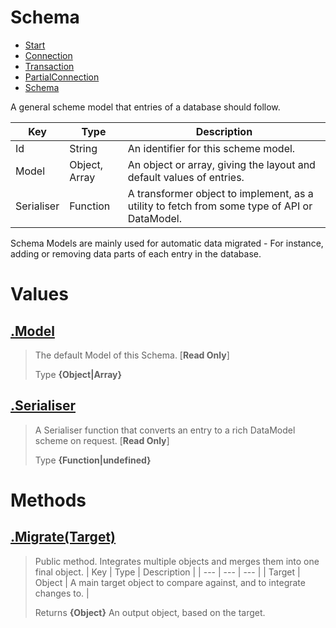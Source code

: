 
# Schema

* [Start](https://github.com/QSmally/QDB/blob/v4/Documentation/Index.md)
* [Connection](https://github.com/QSmally/QDB/blob/v4/Documentation/Connection.md)
* [Transaction](https://github.com/QSmally/QDB/blob/v4/Documentation/Transaction.md)
* [PartialConnection](https://github.com/QSmally/QDB/blob/v4/Documentation/PartialConnection.md)
* [Schema](https://github.com/QSmally/QDB/blob/v4/Documentation/Schema.md)

A general scheme model that entries of a database should follow.

| Key | Type | Description |
| --- | --- | --- |
| Id | String | An identifier for this scheme model. |
| Model | Object, Array | An object or array, giving the layout and default values of entries. |
| Serialiser | Function | A transformer object to implement, as a utility to fetch from some type of API or DataModel. |

Schema Models are mainly used for automatic data migrated - For instance, adding or removing data parts of each entry in the database.



# Values
## [.Model](https://github.com/QSmally/QDB/blob/v4/lib/Utility/Schema.js#L21)
> The default Model of this Schema. [**Read Only**]
>
> Type **{Object|Array}**

## [.Serialiser](https://github.com/QSmally/QDB/blob/v4/lib/Utility/Schema.js#L32)
> A Serialiser function that converts an entry to a rich DataModel scheme on request. [**Read Only**]
>
> Type **{Function|undefined}**

# Methods
## [.Migrate(Target)](https://github.com/QSmally/QDB/blob/v4/lib/Utility/Schema.js#L49)
> Public method. Integrates multiple objects and merges them into one final object.
> | Key | Type | Description |
> | --- | --- | --- |
> | Target | Object | A main target object to compare against, and to integrate changes to. |
>
> Returns **{Object}** An output object, based on the target.
